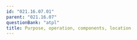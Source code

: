 ```yaml
---
id: "021.16.07.01"
parent: "021.16.07"
questionBank: "atpl"
title: Purpose, operation, components, location
---
```


